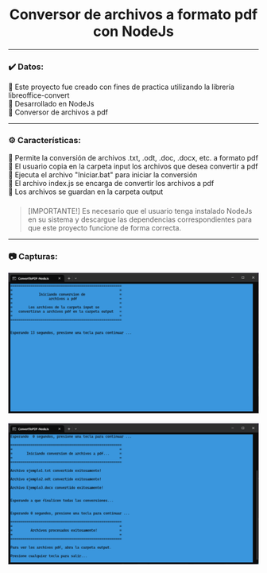 <div id="titulo" align="center">
    <h1>Conversor de archivos a formato pdf con NodeJs</h1>
</div>

---

<div id="datos">
    <h3>✔️ Datos:</h3>
    <p>
	🔹 Este proyecto fue creado con fines de practica utilizando la librería libreoffice-convert <br>
	🔹 Desarrollado en NodeJs <br>
	🔹 Conversor de archivos a pdf <br>
    </p>
</div>

---

<div id="caracteristicas">
    <h3>⚙️ Características:</h3>
    <p>
        🔸 Permite la conversión de archivos .txt, .odt, .doc, .docx, etc. a formato pdf <br>
        🔸 El usuario copia en la carpeta input los archivos que desea convertir a pdf <br>
        🔸 Ejecuta el archivo "Iniciar.bat" para iniciar la conversión <br>
        🔸 El archivo index.js se encarga de convertir los archivos a pdf <br>
        🔸 Los archivos se guardan en la carpeta output <br>
    </p>

###
> [IMPORTANTE!]
> Es necesario que el usuario tenga instalado NodeJs en su sistema y descargue las dependencias
correspondientes para que este proyecto funcione de forma correcta.

</div>

---

<div id="capturas" align="center">
    <h3 align="left"> 📷 Capturas:</h3>
    <img src="https://github.com/elchino8779/ImagenesGitHub/blob/main/ShotsImages/ConvertToPDFNodeJs/img-01.png?raw=true" alt="Cap1" width="700">
    <br>
    <br>
    <img src="https://github.com/elchino8779/ImagenesGitHub/blob/main/ShotsImages/ConvertToPDFNodeJs/img-02.png?raw=true" alt="Cap2" width="700">
</div>
